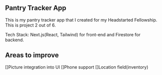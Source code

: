 ## Pantry Tracker App

This is my pantry tracker app that I created for my Headstarted Fellowship. This is project 2 out of 6.

Tech Stack: Next.js(React, Tailwind) for front-end and Firestore for backend.

## Areas to improve

[]Picture integration into UI
[]Phone support
[]Location field(inventory)
